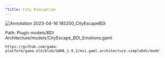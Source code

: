 ```yaml
---
^title: City Evacuation
---
```


![Annotation 2023-04-16 185200_CityEscapeBDI](https://user-images.githubusercontent.com/4437331/232328202-c9830e5b-db67-4975-b25e-35681313c2f1.png)

Path: Plugin models/BDI Architecture/models/CityEscape_BDI_Emotions.gaml

```gaml reference
https://github.com/gama-platform/gama.old/blob/GAMA_1.9.2/msi.gaml.architecture.simplebdi/models/BDI%20Architecture/models/CityEscape_BDI_Emotions.gaml
```
 
